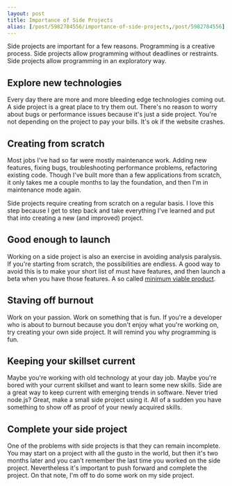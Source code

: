 ```yaml
---
layout: post
title: Importance of Side Projects
alias: [/post/5982784556/importance-of-side-projects,/post/5982784556]
---
```


Side projects are important for a few reasons. Programming is a creative process. Side projects allow programming without deadlines or restraints. Side projects allow programming in an exploratory way.

<!--more-->

## Explore new technologies

Every day there are more and more bleeding edge technologies coming out. A side project is a great place to try them out. There's no reason to worry about bugs or performance issues because it's just a side project. You're not depending on the project to pay your bills. It's ok if the website crashes.

## Creating from scratch

Most jobs I've had so far were mostly maintenance work. Adding new features, fixing bugs, troubleshooting performance problems, refactoring existing code. Though I've built more than a few applications from scratch, it only takes me a couple months to lay the foundation, and then I'm in maintenance mode again.

Side projects require creating from scratch on a regular basis. I love this step because I get to step back and take everything I've learned and put that into creating a new (and improved) project.

## Good enough to launch

Working on a side project is also an exercise in avoiding analysis paralysis. If you're starting from scratch, the possibilities are endless. A good way to avoid this is to make your short list of must have features, and then launch a beta when you have those features. A so called [minimum viable product](http://en.wikipedia.org/wiki/Minimum_viable_product).

## Staving off burnout

Work on your passion. Work on something that is fun. If you're a developer who is about to burnout because you don't enjoy what you're working on, try creating your own side project. It will remind you why programming is fun.

## Keeping your skillset current

Maybe you're working with old technology at your day job. Maybe you're bored with your current skillset and want to learn some new skills. Side  are a great way to keep current with emerging trends in software. Never tried node.js? Great, make a small side project using it. All of a sudden you have something to show off as proof of your newly acquired skills.

## Complete your side project

One of the problems with side projects is that they can remain incomplete. You may start on a project with all the gusto in the world, but then it's two months later and you can't remember the last time you worked on the side project. Nevertheless it's important to push forward and complete the project. On that note, I'm off to do some work on my side project.
